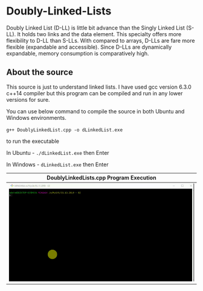 # Doubly-Linked-Lists
Doubly Linked List (D-LL) is little bit advance than the Singly Linked List (S-LL). It holds two links and the data element. This specialty offers more flexibility to D-LL than S-LLs. With compared to arrays, D-LLs are fare more flexible (expandable and accessible). Since D-LLs are dynamically expandable, memory consumption is comparatively high.



## About the source

This source is just to understand linked lists. I have used gcc version 6.3.0 c++14 compiler but this program can be compiled and run in any lower versions for sure. 

You can use below command to compile the source in both Ubuntu and Windows environments.

``g++ DoublyLinkedList.cpp -o dLinkedList.exe``


to run the executable

In Ubuntu  - ``./dLinkedList.exe`` then Enter

In Windows - ``dLinkedList.exe`` then Enter


|DoublyLinkedLists.cpp Program Execution                                                      |
|:-------------------------------------------------------------------------------------------:|
|![](https://github.com/UdaraAbeyrathna/Doubly-Linked-List/blob/master/DoublyLinkedList.gif)  |
